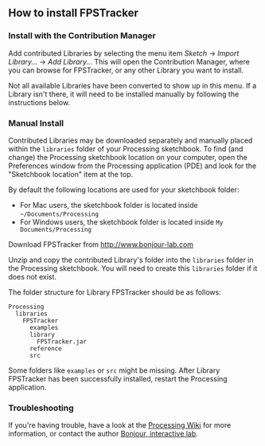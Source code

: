 ## How to install FPSTracker

### Install with the Contribution Manager

Add contributed Libraries by selecting the menu item _Sketch_ → _Import Library..._ → _Add Library..._ This will open the Contribution Manager, where you can browse for FPSTracker, or any other Library you want to install.

Not all available Libraries have been converted to show up in this menu. If a Library isn't there, it will need to be installed manually by following the instructions below.

### Manual Install

Contributed Libraries may be downloaded separately and manually placed within the `libraries` folder of your Processing sketchbook. To find (and change) the Processing sketchbook location on your computer, open the Preferences window from the Processing application (PDE) and look for the "Sketchbook location" item at the top.

By default the following locations are used for your sketchbook folder: 
  * For Mac users, the sketchbook folder is located inside `~/Documents/Processing` 
  * For Windows users, the sketchbook folder is located inside `My Documents/Processing`

Download FPSTracker from http://www.bonjour-lab.com

Unzip and copy the contributed Library's folder into the `libraries` folder in the Processing sketchbook. You will need to create this `libraries` folder if it does not exist.

The folder structure for Library FPSTracker should be as follows:

```
Processing
  libraries
    FPSTracker
      examples
      library
        FPSTracker.jar
      reference
      src
```
             
Some folders like `examples` or `src` might be missing. After Library FPSTracker has been successfully installed, restart the Processing application.

### Troubleshooting

If you're having trouble, have a look at the [Processing Wiki](https://github.com/processing/processing/wiki/How-to-Install-a-Contributed-Library) for more information, or contact the author [Bonjour, interactive lab](http://www.bonjour-lab.com).
